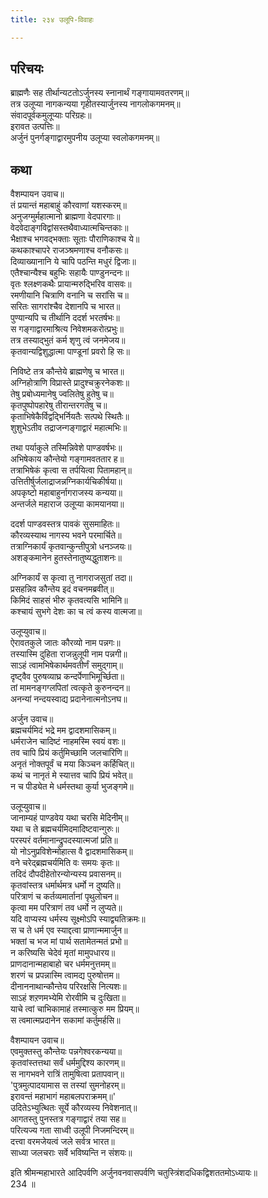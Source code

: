 ```yaml
---
title: २३४ उलूपि-विवाहः

---
```

## परिचयः

ब्राह्मणैः सह तीर्थान्यटतोऽर्जुनस्य स्नानार्थं गङ्गायामवतरणम्॥  
तत्र उलूप्या नागकन्यया गृहीतस्यार्जुनस्य नागलोकगमनम्॥  
संवादपूर्वकमुलूप्याः परिग्रहः॥  
इरावत उत्पत्तिः॥  
अर्जुनं पुनर्गङ्गाद्वारमुपनीय उलूप्या स्वलोकगमनम्॥  

## कथा

वैशम्पायन उवाच॥  
तं प्रयान्तं महाबाहुं कौरवाणां यशस्करम्॥  
अनुजग्मुर्महात्मानो ब्राह्मणा वेदपारगाः॥  
वेदवेदाङ्गविद्वांसस्तथैवाध्यात्मचिन्तकाः॥  
भैक्षाश्च भगवद्भक्ताः सूताः पौराणिकाश्च ये॥  
कथकाश्चापरे राजञ्श्रमणाश्च वनौकसः॥  
दिव्याख्यानानि ये चापि पठन्ति मधुरं द्विजाः॥  
एतैश्चान्यैश्च बहुभिः सहायैः पाण्डुनन्दनः॥  
वृतः श्लक्ष्णकथैः प्रायान्मरुद्भिरिव वासवः॥  
रमणीयानि चित्राणि वनानि च सरांसि च॥  
सरितः सागरांश्चैव देशानपि च भारत॥  
पुण्यान्यपि च तीर्थानि ददर्श भरतर्षभः॥  
स गङ्गाद्वारमाश्रित्य निवेशमकरोत्प्रभुः॥  
तत्र तस्याद्भुतं कर्म शृणु त्वं जनमेजय॥  
कृतवान्यद्विशुद्धात्मा पाण्डूनां प्रवरो हि सः॥  

निविष्टे तत्र कौन्तेये ब्राह्मणेषु च भारत॥  
अग्निहोत्राणि विप्रास्ते प्रादुश्चक्रुरनेकशः॥  
तेषु प्रबोध्यमानेषु ज्वलितेषु हुतेषु च॥  
कृतपुष्पोपहारेषु तीरान्तरगतेषु च॥  
कृताभिषेकैर्विद्वद्भिर्नियतैः सत्पथे स्थितैः॥  
शुशुभेऽतीव तद्राजन्गङ्गाद्वारं महात्मभिः॥  

तथा पर्याकुले तस्मिन्निवेशे पाण्डवर्षभः॥  
अभिषेकाय कौन्तेयो गङ्गामवततार ह॥  
तत्राभिषेकं कृत्वा स तर्पयित्वा पितामहान्॥  
उत्तितीर्षुर्जलाद्राजन्नग्निकार्यचिकीर्षया॥  
अपकृष्टो महाबाहुर्नागराजस्य कन्यया॥  
अन्तर्जले महाराज उलूप्या कामयानया॥  

ददर्श पाण्डवस्तत्र पावकं सुसमाहितः॥  
कौरव्यस्याथ नागस्य भवने परमार्चिते॥  
तत्राग्निकार्यं कृतवान्कुन्तीपुत्रो धनञ्जयः॥  
अशङ्कमानेन हुतस्तेनातुष्यद्धुताशनः॥  

अग्निकार्यं स कृत्वा तु नागराजसुतां तदा॥  
प्रसहन्निव कौन्तेय इदं वचनमब्रवीत्॥  
किमिदं साहसं भीरु कृतवत्यसि भामिनि॥  
कश्चायं सुभगे देशः का च त्वं कस्य वात्मजा॥  

उलूप्युवाच॥  
ऐरावतकुले जातः कौरव्यो नाम पन्नगः॥  
तस्यास्मि दुहिता राजन्नुलूपी नाम पन्नगी॥  
साऽहं त्वामभिषेकार्थमवतीर्णं समुद्गाम्॥  
दृष्ट्वैव पुरुषव्याघ्र कन्दर्पेणाभिमूर्च्छिता॥  
तां मामनङ्गग्लपितां त्वत्कृते कुरुनन्दन॥  
अनन्यां नन्दयस्वाद्य प्रदानेनात्मनोऽनघ॥  

अर्जुन उवाच॥  
ब्रह्मचर्यमिदं भद्रे मम द्वादशमासिकम्॥  
धर्मराजेन चादिष्टं नाहमस्मि स्वयं वशः॥  
तव चापि प्रियं कर्तुमिच्छामि जलचारिणि॥  
अनृतं नोक्तपूर्वं च मया किञ्चन कर्हिचित्॥  
कथं च नानृतं मे स्यात्तव चापि प्रियं भवेत्॥  
न च पीड्येत मे धर्मस्तथा कुर्या भुजङ्गमे॥  

उलूप्युवाच॥  
जानाम्यहं पाण्डवेय यथा चरसि मेदिनीम्॥  
यथा च ते ब्रह्मचर्यमिदमादिष्टवान्गुरुः॥  
परस्परं वर्तमानान्द्रुपदस्यात्मजां प्रति॥  
यो नोऽनुप्रविशेन्मोहात्स वै द्वादशमासिकम्॥  
वने चरेद्ब्रह्मचर्यमिति वः समयः कृतः॥  
तदिदं दौपदीहेतोरन्योन्यस्य प्रवासनम्॥  
कृतवांस्तत्र धर्मार्थमत्र धर्मो न दुष्यति॥  
परित्राणं च कर्तव्यमार्तानां पृथुलोचन॥  
कृत्वा मम परित्राणं तव धर्मो न लुप्यते॥  
यदि वाप्यस्य धर्मस्य सूक्ष्मोऽपि स्याद्व्यतिक्रमः॥  
स च ते धर्म एव स्याद्दत्वा प्राणान्ममार्जुन॥  
भक्तां च भज मां पार्थ सतामेतन्मतं प्रभो॥  
न करिष्यसि चेदेवं मृतां मामुपधारय॥  
प्राणदानान्महाबाहो चर धर्ममनुत्तमम्॥  
शरणं च प्रपन्नास्मि त्वामद्य पुरुषोत्तम॥  
दीनाननाथान्कौन्तेय परिरक्षसि नित्यशः॥  
साऽहं शऱणमभ्येमि रोरवीमि च दुःखिता॥  
याचे त्वां चाभिकामाहं तस्मात्कुरु मम प्रियम्॥  
स त्वमात्मप्रदानेन सकामां कर्तुमर्हसि॥  

वैशम्पायन उवाच॥  
एवमुक्तस्तु कौन्तेयः पन्नगेश्वरकन्यया॥  
कृतवांस्तत्तथा सर्वं धर्ममुद्दिश्य कारणम्॥  
स नागभवने रात्रिं तामुषित्वा प्रतापवान्॥  
'पुत्रमुत्पादयामास स तस्यां सुमनोहरम्॥  
इरावन्तं महाभागं महाबलपराक्रमम्॥'  
उदितेऽभ्युत्थितः सूर्ये कौरव्यस्य निवेशनात्॥  
आगतस्तु पुनस्तत्र गङ्गाद्वारं तया सह॥  
परित्यज्य गता साध्वी उलूपी निजमन्दिरम्॥  
दत्त्वा वरमजेयत्वं जले सर्वत्र भारत॥  
साध्या जलचराः सर्वे भविष्यन्ति न संशयः॥  

इति श्रीमन्महाभारते आदिपर्वणि अर्जुनवनवासपर्वणि चतुस्त्रिंशदधिकद्विशततमोऽध्यायः॥  
234 ॥  